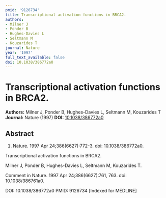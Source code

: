 ```yaml
---
pmid: '9126734'
title: Transcriptional activation functions in BRCA2.
authors:
- Milner J
- Ponder B
- Hughes-Davies L
- Seltmann M
- Kouzarides T
journal: Nature
year: '1997'
full_text_available: false
doi: 10.1038/386772a0
---
```


# Transcriptional activation functions in BRCA2.
**Authors:** Milner J, Ponder B, Hughes-Davies L, Seltmann M, Kouzarides T
**Journal:** Nature (1997)
**DOI:** [10.1038/386772a0](https://doi.org/10.1038/386772a0)

## Abstract

1. Nature. 1997 Apr 24;386(6627):772-3. doi: 10.1038/386772a0.

Transcriptional activation functions in BRCA2.

Milner J, Ponder B, Hughes-Davies L, Seltmann M, Kouzarides T.

Comment in
    Nature. 1997 Apr 24;386(6627):761, 763. doi: 10.1038/386761a0.

DOI: 10.1038/386772a0
PMID: 9126734 [Indexed for MEDLINE]
